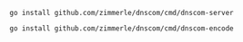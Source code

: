

```
go install github.com/zimmerle/dnscom/cmd/dnscom-server
```


```
go install github.com/zimmerle/dnscom/cmd/dnscom-encode
```
